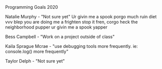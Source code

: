 Programming Goals 2020

Natalie Murphy - "Not sure yet"
Ur givin me a spook porgo much ruin diet vvv blep you are doing me a frighten stop it fren, corgo heck the neighborhood pupper ur givin me a spook yapper


Bess Campbell - "Work on a project outside of class"

Kaila Sprague Mcrae - "use debugging tools more frequently. ie: console.log() more frequently"

Taylor Delph - "Not sure yet"



